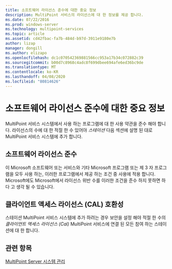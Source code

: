 ```yaml
---
title: 소프트웨어 라이선스 준수에 대한 중요 정보
description: MultiPoint 서비스의 라이선스에 대 한 정보를 제공 합니다.
ms.date: 07/22/2016
ms.prod: windows-server
ms.technology: multipoint-services
ms.topic: article
ms.assetid: cd42fbac-fa7b-484d-b97d-3911e9180e7b
author: lizap
manager: dongill
ms.author: elizapo
ms.openlocfilehash: dc1c070542369881566cc953a17b34c072882c39
ms.sourcegitcommit: b00d7c8968c4adc8f699dbee694afe6ed36bc9de
ms.translationtype: MT
ms.contentlocale: ko-KR
ms.lasthandoff: 04/08/2020
ms.locfileid: "80814626"
---
```

# <a name="important-information-about-software-license-compliance"></a>소프트웨어 라이선스 준수에 대한 중요 정보
MultiPoint 서비스 시스템에서 사용 하는 프로그램에 대 한 사용 약관을 준수 해야 합니다. 라이선스의 수에 대 한 적절 한 수 있어야 *스테이션* 다음 섹션에 설명 된 대로 MultiPoint 서비스 시스템에 추가 합니다.  
  
## <a name="software-license-compliance"></a>소프트웨어 라이선스 준수  
이 Microsoft 소프트웨어 또는 서비스와 기타 Microsoft 프로그램 또는 제 3 자 프로그램을 모두 사용 하는, 이러한 프로그램에서 제공 하는 조건 중 사용에 적용 합니다. Microsoft에도 Microsoft에서 라이선스 위반 수를 이러한 조건을 준수 하지 못하면 하다 고 생각 될 수 있습니다.  
  
## <a name="client-access-license-cal-compliance"></a>클라이언트 액세스 라이선스 (CAL) 호환성  
스테이션 MultiPoint 서비스 시스템에 추가 하려는 경우 보안을 설정 해야 적절 한 수의 *클라이언트 액세스 라이선스 (Cal)* MultiPoint 서비스에 연결 된 모든 참여 하는 스테이션에 대 한 합니다.   
  
## <a name="see-also"></a>관련 항목  
[MultiPoint Server 시스템 관리](managing-your-multipoint-services-system.md)  
  
